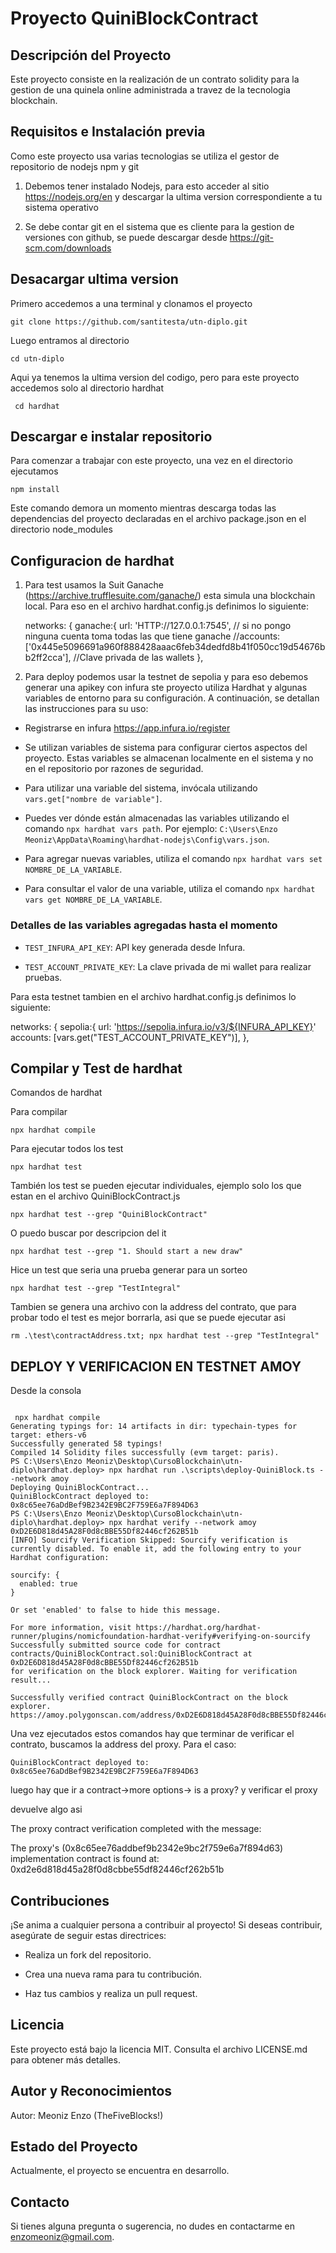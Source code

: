# Proyecto QuiniBlockContract

  

## Descripción del Proyecto

Este proyecto consiste en la realización de un contrato solidity para la gestion de una quinela online administrada a travez de la tecnologia blockchain.

  

## Requisitos e Instalación previa

Como este proyecto usa varias tecnologias se utiliza el gestor de repositorio de nodejs npm y git

  

1. Debemos tener instalado Nodejs, para esto acceder al sitio https://nodejs.org/en y descargar la ultima version correspondiente a tu sistema operativo

2. Se debe contar git en el sistema que es cliente para la gestion de versiones con github, se puede descargar desde https://git-scm.com/downloads

  

## Desacargar ultima version

Primero accedemos a una terminal y clonamos el proyecto

    git clone https://github.com/santitesta/utn-diplo.git

 Luego entramos al directorio

    cd utn-diplo

Aqui ya tenemos la ultima version del codigo, pero para este proyecto accedemos solo al directorio hardhat

     cd hardhat

## Descargar e instalar repositorio
Para comenzar a trabajar con este proyecto, una vez en el directorio ejecutamos

    npm install

Este comando demora un momento mientras descarga todas las dependencias del proyecto declaradas en el archivo package.json en el directorio node_modules

## Configuracion de hardhat

1. Para test usamos la Suit Ganache (https://archive.trufflesuite.com/ganache/) esta simula una blockchain local. Para eso en el archivo hardhat.config.js definimos lo siguiente:

    networks: {
        ganache:{
    	    url:  'HTTP://127.0.0.1:7545',
    	    // si no pongo ninguna cuenta toma todas las que tiene ganache
    	    //accounts: 				['0x445e5096691a960f888428aaac6feb34dedfd8b41f050cc19d54676bb2ff2cca'], //Clave privada de las wallets
        },
       

2. Para deploy podemos usar la testnet de sepolia y para eso debemos generar una apikey con infura
	ste proyecto utiliza Hardhat y algunas variables de entorno para su configuración. A continuación, se detallan las instrucciones para su uso:

- Registrarse en infura https://app.infura.io/register

- Se utilizan variables de sistema para configurar ciertos aspectos del proyecto. Estas variables se almacenan localmente en el sistema y no en el repositorio por razones de seguridad.

- Para utilizar una variable del sistema, invócala utilizando `vars.get["nombre de variable"]`.

- Puedes ver dónde están almacenadas las variables utilizando el comando `npx hardhat vars path`. Por ejemplo: `C:\Users\Enzo Meoniz\AppData\Roaming\hardhat-nodejs\Config\vars.json`.

- Para agregar nuevas variables, utiliza el comando `npx hardhat vars set NOMBRE_DE_LA_VARIABLE`.

- Para consultar el valor de una variable, utiliza el comando `npx hardhat vars get NOMBRE_DE_LA_VARIABLE`.

  

### Detalles de las variables agregadas hasta el momento

-  `TEST_INFURA_API_KEY`: API key generada desde Infura.

-  `TEST_ACCOUNT_PRIVATE_KEY`: La clave privada de mi wallet para realizar pruebas.

Para esta testnet tambien en el archivo hardhat.config.js definimos lo siguiente:

networks: {
    sepolia:{
	    url:  'https://sepolia.infura.io/v3/${INFURA_API_KEY}'
	    accounts: [vars.get("TEST_ACCOUNT_PRIVATE_KEY")],
    },

## Compilar y Test de hardhat

Comandos de hardhat

Para compilar

    npx hardhat compile
Para ejecutar todos los test

    npx hardhat test
También los test se pueden ejecutar individuales, ejemplo solo los que estan en el archivo QuiniBlockContract.js

    npx hardhat test --grep "QuiniBlockContract"

O puedo buscar por descripcion del it

    npx hardhat test --grep "1. Should start a new draw"

Hice un test que seria una prueba generar para un sorteo

    npx hardhat test --grep "TestIntegral"

    
Tambien se genera una archivo con la address del contrato, que para probar todo el test es mejor borrarla, asi que se puede ejecutar asi

    rm .\test\contractAddress.txt; npx hardhat test --grep "TestIntegral"

## DEPLOY Y VERIFICACION EN TESTNET AMOY

Desde la consola 

```shell

 npx hardhat compile
Generating typings for: 14 artifacts in dir: typechain-types for target: ethers-v6
Successfully generated 58 typings!
Compiled 14 Solidity files successfully (evm target: paris).
PS C:\Users\Enzo Meoniz\Desktop\CursoBlockchain\utn-diplo\hardhat.deploy> npx hardhat run .\scripts\deploy-QuiniBlock.ts --network amoy                    
Deploying QuiniBlockContract...
QuiniBlockContract deployed to: 0x8c65ee76aDdBef9B2342E9BC2F759E6a7F894D63
PS C:\Users\Enzo Meoniz\Desktop\CursoBlockchain\utn-diplo\hardhat.deploy> npx hardhat verify --network amoy 0xD2E6D818d45A28F0d8cBBE55Df82446cf262B51b
[INFO] Sourcify Verification Skipped: Sourcify verification is currently disabled. To enable it, add the following entry to your Hardhat configuration:

sourcify: {
  enabled: true
}

Or set 'enabled' to false to hide this message.

For more information, visit https://hardhat.org/hardhat-runner/plugins/nomicfoundation-hardhat-verify#verifying-on-sourcify
Successfully submitted source code for contract
contracts/QuiniBlockContract.sol:QuiniBlockContract at 0xD2E6D818d45A28F0d8cBBE55Df82446cf262B51b
for verification on the block explorer. Waiting for verification result...

Successfully verified contract QuiniBlockContract on the block explorer.
https://amoy.polygonscan.com/address/0xD2E6D818d45A28F0d8cBBE55Df82446cf262B51b#code

```

Una vez ejecutados estos comandos hay que terminar de verificar el contrato, buscamos la address del proxy. Para el caso:
```
QuiniBlockContract deployed to: 0x8c65ee76aDdBef9B2342E9BC2F759E6a7F894D63
```
luego hay que ir a contract->more options-> is a proxy? y verificar el proxy

devuelve algo asi

The proxy contract verification completed with the message:

The proxy's (0x8c65ee76addbef9b2342e9bc2f759e6a7f894d63) implementation contract is found at: 0xd2e6d818d45a28f0d8cbbe55df82446cf262b51b


## Contribuciones

¡Se anima a cualquier persona a contribuir al proyecto! Si deseas contribuir, asegúrate de seguir estas directrices:

- Realiza un fork del repositorio.

- Crea una nueva rama para tu contribución.

- Haz tus cambios y realiza un pull request.

  

## Licencia

Este proyecto está bajo la licencia MIT. Consulta el archivo LICENSE.md para obtener más detalles.

  

## Autor y Reconocimientos

Autor: Meoniz Enzo (TheFiveBlocks!)

  

## Estado del Proyecto

Actualmente, el proyecto se encuentra en desarrollo.

  

## Contacto

Si tienes alguna pregunta o sugerencia, no dudes en contactarme en [enzomeoniz@gmail.com](mailto:enzomeoniz@gmail.com).

